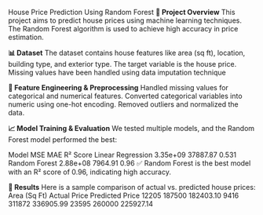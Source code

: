 House Price Prediction Using Random Forest
**📌 Project Overview**
This project aims to predict house prices using machine learning techniques. The Random Forest algorithm is used to achieve high accuracy in price estimation.

**📊  Dataset**
The dataset contains house features like area (sq ft), location, building type, and exterior type.
The target variable is the house price.
Missing values have been handled using data imputation technique

**🔧 Feature Engineering & Preprocessing**
Handled missing values for categorical and numerical features.
Converted categorical variables into numeric using one-hot encoding.
Removed outliers and normalized the data.


**📈 Model Training & Evaluation**
We tested multiple models, and the Random Forest model performed the best:

Model	               MSE	         MAE	      R² Score
Linear Regression	   3.35e+09	     37887.87	  0.531
Random Forest	       2.88e+08	     7964.91	  0.96
✅ Random Forest is the best model with an R² score of 0.96, indicating high accuracy.

**📌 Results**
Here is a sample comparison of actual vs. predicted house prices:
Area (Sq Ft)	Actual Price	Predicted Price
12205       	187500	       182403.10
9416	        311872	       336905.99
23595	        260000	       225927.14
